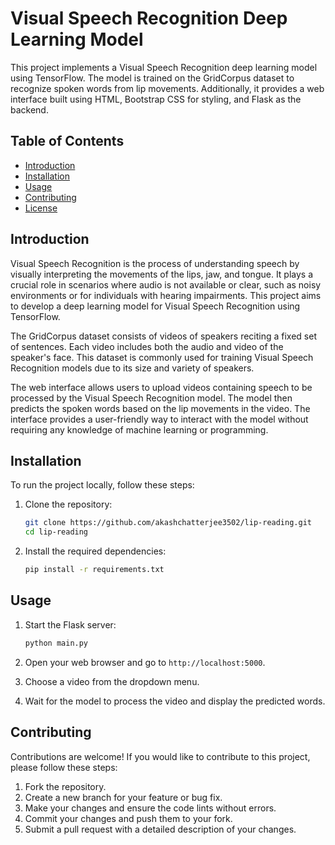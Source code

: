 # Visual Speech Recognition Deep Learning Model

This project implements a Visual Speech Recognition deep learning model using TensorFlow. The model is trained on the GridCorpus dataset to recognize spoken words from lip movements. Additionally, it provides a web interface built using HTML, Bootstrap CSS for styling, and Flask as the backend.

## Table of Contents
- [Introduction](#introduction)
- [Installation](#installation)
- [Usage](#usage)
- [Contributing](#contributing)
- [License](#license)

## Introduction

Visual Speech Recognition is the process of understanding speech by visually interpreting the movements of the lips, jaw, and tongue. It plays a crucial role in scenarios where audio is not available or clear, such as noisy environments or for individuals with hearing impairments. This project aims to develop a deep learning model for Visual Speech Recognition using TensorFlow.

The GridCorpus dataset consists of videos of speakers reciting a fixed set of sentences. Each video includes both the audio and video of the speaker's face. This dataset is commonly used for training Visual Speech Recognition models due to its size and variety of speakers.

The web interface allows users to upload videos containing speech to be processed by the Visual Speech Recognition model. The model then predicts the spoken words based on the lip movements in the video. The interface provides a user-friendly way to interact with the model without requiring any knowledge of machine learning or programming.

## Installation

To run the project locally, follow these steps:

1. Clone the repository:
   ```bash
   git clone https://github.com/akashchatterjee3502/lip-reading.git
   cd lip-reading
   ```

2. Install the required dependencies:
   ```bash
   pip install -r requirements.txt
   ```

## Usage

1. Start the Flask server:
   ```bash
   python main.py
   ```

2. Open your web browser and go to `http://localhost:5000`.

3. Choose a video from the dropdown menu.

4. Wait for the model to process the video and display the predicted words.

## Contributing

Contributions are welcome! If you would like to contribute to this project, please follow these steps:

1. Fork the repository.
2. Create a new branch for your feature or bug fix.
3. Make your changes and ensure the code lints without errors.
4. Commit your changes and push them to your fork.
5. Submit a pull request with a detailed description of your changes.
